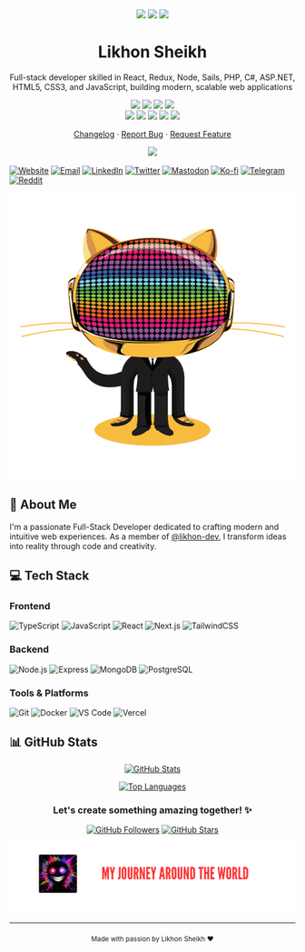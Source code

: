 <div align="center"><a name="readme-top"></a>

<img height="120" src="https://i.ibb.co.com/hxHhgGqr/IMG-0635.png">
<img height="120" src="https://gw.alipayobjects.com/zos/kitchen/qJ3l3EPsdW/split.svg">
<img height="120" src="https://i.ibb.co.com/ynW37ZdW/G2-Esports-Red-lightmode-1.png">

<h1>Likhon Sheikh</h1>

Full-stack developer skilled in React, Redux, Node, Sails, PHP, C#, ASP.NET, HTML5, CSS3, and JavaScript, building modern, scalable web applications

[![][npm-release-shield]][npm-release-link]
[![][github-releasedate-shield]][github-releasedate-link]
[![][github-action-test-shield]][github-action-test-link]
[![][github-action-release-shield]][github-action-release-link]<br/>
[![][github-contributors-shield]][github-contributors-link]
[![][github-forks-shield]][github-forks-link]
[![][github-stars-shield]][github-stars-link]
[![][github-issues-shield]][github-issues-link]
[![][github-license-shield]][github-license-link]

[Changelog](./CHANGELOG.md) · [Report Bug][github-issues-link] · [Request Feature][github-issues-link]

![](https://raw.githubusercontent.com/andreasbm/readme/master/assets/lines/rainbow.png)

</div>

[npm-release-shield]: https://img.shields.io/npm/v/@likhonsheikh?color=369eff&labelColor=black&logo=npm&logoColor=white&style=flat-square
[npm-release-link]: https://www.npmjs.com/package/@likhonsheikh
[github-releasedate-shield]: https://img.shields.io/github/release-date/likhonsheikhcodes/likhonsheikhcodes?labelColor=black&style=flat-square
[github-releasedate-link]: https://github.com/likhonsheikhcodes/likhonsheikhcodes/releases
[github-action-test-shield]: https://img.shields.io/github/actions/workflow/status/likhonsheikhcodes/likhonsheikhcodes/test.yml?label=test&labelColor=black&logo=githubactions&logoColor=white&style=flat-square
[github-action-test-link]: https://github.com/likhonsheikhcodes/likhonsheikhcodes/actions/workflows/test.yml
[github-action-release-shield]: https://img.shields.io/github/actions/workflow/status/likhonsheikhcodes/likhonsheikhcodes/release.yml?label=release&labelColor=black&logo=githubactions&logoColor=white&style=flat-square
[github-action-release-link]: https://github.com/likhonsheikhcodes/likhonsheikhcodes/actions/workflows/release.yml
[github-contributors-shield]: https://img.shields.io/github/contributors/likhonsheikhcodes/likhonsheikhcodes?color=c4f042&labelColor=black&style=flat-square
[github-contributors-link]: https://github.com/likhonsheikhcodes/likhonsheikhcodes/graphs/contributors
[github-forks-shield]: https://img.shields.io/github/forks/likhonsheikhcodes/likhonsheikhcodes?color=8ae8ff&labelColor=black&style=flat-square
[github-forks-link]: https://github.com/likhonsheikhcodes/likhonsheikhcodes/network/members
[github-stars-shield]: https://img.shields.io/github/stars/likhonsheikhcodes/likhonsheikhcodes?color=ffcb47&labelColor=black&style=flat-square
[github-stars-link]: https://github.com/likhonsheikhcodes/likhonsheikhcodes/network/stargazers
[github-issues-shield]: https://img.shields.io/github/issues/likhonsheikhcodes/likhonsheikhcodes?color=ff80eb&labelColor=black&style=flat-square
[github-issues-link]: https://github.com/likhonsheikhcodes/likhonsheikhcodes/issues
[github-license-shield]: https://img.shields.io/github/license/likhonsheikhcodes/likhonsheikhcodes?color=white&labelColor=black&style=flat-square
[github-license-link]: https://github.com/likhonsheikhcodes/likhonsheikhcodes/blob/main/LICENSE


[![Website](https://img.shields.io/badge/Website-232323?style=for-the-badge&logo=google-chrome&logoColor=white)](https://likhonsheikh.com)
[![Email](https://img.shields.io/badge/Gmail-EA4335?style=for-the-badge&logo=gmail&logoColor=white)](mailto:likhonsheikhcodes@gmail.com)
[![LinkedIn](https://img.shields.io/badge/LinkedIn-0A66C2?style=for-the-badge&logo=linkedin&logoColor=white)](https://linkedin.com/in/likhonsheikhcodes)
[![Twitter](https://img.shields.io/badge/Twitter-1DA1F2?style=for-the-badge&logo=twitter&logoColor=white)](https://twitter.com/likhoncodes)
[![Mastodon](https://img.shields.io/badge/Mastodon-6364FF?style=for-the-badge&logo=mastodon&logoColor=white)](https://mastodon.social/@likhonsheikhcodes)
[![Ko-fi](https://img.shields.io/badge/Ko--fi-FF5E5B?style=for-the-badge&logo=ko-fi&logoColor=white)](https://ko-fi.com/likhonsheikh)
[![Telegram](https://img.shields.io/badge/Telegram-26A5E4?style=for-the-badge&logo=telegram&logoColor=white)](https://t.me/likhonsheikhcodes)
[![Reddit](https://img.shields.io/badge/Reddit-FF4500?style=for-the-badge&logo=reddit&logoColor=white)](https://reddit.com/u/likhonsheikhcodes)

![Coding Animation](assets/IMG_5261.gif)

</div>

## 🚀 About Me

I'm a passionate Full-Stack Developer dedicated to crafting modern and intuitive web experiences. As a member of [@likhon-dev](https://github.com/likhon-dev), I transform ideas into reality through code and creativity.

## 💻 Tech Stack

### Frontend
![TypeScript](https://img.shields.io/badge/TypeScript-3178C6?style=flat-square&logo=typescript&logoColor=white)
![JavaScript](https://img.shields.io/badge/JavaScript-F7DF1E?style=flat-square&logo=javascript&logoColor=black)
![React](https://img.shields.io/badge/React-61DAFB?style=flat-square&logo=react&logoColor=black)
![Next.js](https://img.shields.io/badge/Next.js-000000?style=flat-square&logo=next.js&logoColor=white)
![TailwindCSS](https://img.shields.io/badge/TailwindCSS-06B6D4?style=flat-square&logo=tailwind-css&logoColor=white)

### Backend
![Node.js](https://img.shields.io/badge/Node.js-339933?style=flat-square&logo=node.js&logoColor=white)
![Express](https://img.shields.io/badge/Express-000000?style=flat-square&logo=express&logoColor=white)
![MongoDB](https://img.shields.io/badge/MongoDB-47A248?style=flat-square&logo=mongodb&logoColor=white)
![PostgreSQL](https://img.shields.io/badge/PostgreSQL-4169E1?style=flat-square&logo=postgresql&logoColor=white)

### Tools & Platforms
![Git](https://img.shields.io/badge/Git-F05032?style=flat-square&logo=git&logoColor=white)
![Docker](https://img.shields.io/badge/Docker-2496ED?style=flat-square&logo=docker&logoColor=white)
![VS Code](https://img.shields.io/badge/VS%20Code-007ACC?style=flat-square&logo=visual-studio-code&logoColor=white)
![Vercel](https://img.shields.io/badge/Vercel-000000?style=flat-square&logo=vercel&logoColor=white)

## 📊 GitHub Stats

<div align="center">

[![GitHub Stats](https://github-readme-stats.vercel.app/api?username=likhonsheikhcodes&show_icons=true&theme=tokyonight&hide_border=true&bg_color=1a1b27)](https://github.com/likhonsheikhcodes)

[![Top Languages](https://github-readme-stats.vercel.app/api/top-langs/?username=likhonsheikhcodes&layout=compact&theme=tokyonight&hide_border=true&bg_color=1a1b27)](https://github.com/likhonsheikhcodes)

</div>

<div align="center">

### Let's create something amazing together! ✨

[![GitHub Followers](https://img.shields.io/github/followers/likhonsheikhcodes?label=Follow&style=social)](https://github.com/likhonsheikhcodes)
[![GitHub Stars](https://img.shields.io/github/stars/likhonsheikhcodes?style=social)](https://github.com/likhonsheikhcodes)
![Coming Soon](assets/design.PNG)

---

<sub>Made with passion by Likhon Sheikh ❤️</sub>

</div>
